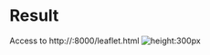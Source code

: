 # Result

Access to http://<your ip>:8000/leaflet.html
![height:300px](./images/13_plateau_raster_tile.png)
